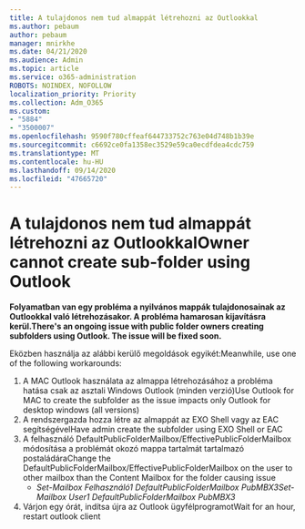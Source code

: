 ```yaml
---
title: A tulajdonos nem tud almappát létrehozni az Outlookkal
ms.author: pebaum
author: pebaum
manager: mnirkhe
ms.date: 04/21/2020
ms.audience: Admin
ms.topic: article
ms.service: o365-administration
ROBOTS: NOINDEX, NOFOLLOW
localization_priority: Priority
ms.collection: Adm_O365
ms.custom:
- "5884"
- "3500007"
ms.openlocfilehash: 9590f780cffeaf644733752c763e04d748b1b39e
ms.sourcegitcommit: c6692ce0fa1358ec3529e59ca0ecdfdea4cdc759
ms.translationtype: MT
ms.contentlocale: hu-HU
ms.lasthandoff: 09/14/2020
ms.locfileid: "47665720"
---
```

# <a name="owner-cannot-create-sub-folder-using-outlook"></a><span data-ttu-id="ccd99-102">A tulajdonos nem tud almappát létrehozni az Outlookkal</span><span class="sxs-lookup"><span data-stu-id="ccd99-102">Owner cannot create sub-folder using Outlook</span></span>

<span data-ttu-id="ccd99-103">**Folyamatban van egy probléma a nyilvános mappák tulajdonosainak az Outlookkal való létrehozásakor. A probléma hamarosan kijavításra kerül.**</span><span class="sxs-lookup"><span data-stu-id="ccd99-103">**There's an ongoing issue with public folder owners creating subfolders using Outlook. The issue will be fixed soon.**</span></span>

<span data-ttu-id="ccd99-104">Eközben használja az alábbi kerülő megoldások egyikét:</span><span class="sxs-lookup"><span data-stu-id="ccd99-104">Meanwhile, use one of the following workarounds:</span></span>

1. <span data-ttu-id="ccd99-105">A MAC Outlook használata az almappa létrehozásához a probléma hatása csak az asztali Windows Outlook (minden verzió)</span><span class="sxs-lookup"><span data-stu-id="ccd99-105">Use Outlook for MAC to create the subfolder as the issue impacts only Outlook for desktop windows (all versions)</span></span>
2. <span data-ttu-id="ccd99-106">A rendszergazda hozza létre az almappát az EXO Shell vagy az EAC segítségével</span><span class="sxs-lookup"><span data-stu-id="ccd99-106">Have admin create the subfolder using EXO Shell or EAC</span></span>
3. <span data-ttu-id="ccd99-107">A felhasználó DefaultPublicFolderMailbox/EffectivePublicFolderMailbox módosítása a problémát okozó mappa tartalmát tartalmazó postaládára</span><span class="sxs-lookup"><span data-stu-id="ccd99-107">Change the DefaultPublicFolderMailbox/EffectivePublicFolderMailbox on the user to other mailbox than the Content Mailbox for the folder causing issue</span></span>  
    - <span data-ttu-id="ccd99-108">*Set-Mailbox Felhasználó1 DefaultPublicFolderMailbox PubMBX3*</span><span class="sxs-lookup"><span data-stu-id="ccd99-108">*Set-Mailbox User1 DefaultPublicFolderMailbox PubMBX3*</span></span>
4. <span data-ttu-id="ccd99-109">Várjon egy órát, indítsa újra az Outlook ügyfélprogramot</span><span class="sxs-lookup"><span data-stu-id="ccd99-109">Wait for an hour, restart outlook client</span></span>